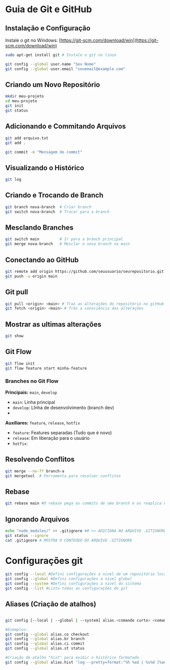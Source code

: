 # Guia de Git e GitHub

## Instalação e Configuração

Instale o git no Windows: [https://git-scm.com/download/win](https://git-scm.com/download/win) 

```sh
sudo apt-get install git # Instale o git no linux
```

```sh
git config --global user.name "Seu Nome"
git config --global user.email "seuemail@example.com"
```

## Criando um Novo Repositório
```sh
mkdir meu-projeto
cd meu-projeto
git init
git status
```

## Adicionando e Commitando Arquivos
```sh
git add arquivo.txt 
git add .

git commit -m "Mensagem do commit"
```

## Visualizando o Histórico
```sh
git log
```

## Criando e Trocando de Branch
```sh
git branch nova-branch  # Criar branch
git switch nova-branch  # Trocar para a branch
```

## Mesclando Branches
```sh
git switch main         # Ir para a branch principal
git merge nova-branch   # Mesclar a nova branch na main
```

## Conectando ao GitHub
```sh
git remote add origin https://github.com/seuusuario/seurepositorio.git
git push -u origin main
```

## Git pull
```sh
git pull <origin> <main> # Traz as alterações do repositório no gitHub
git fetch <origin> <main> # Trás a consciência das alterações
```

## Mostrar as ultimas alterações
```sh
git show
```

## Git Flow
```sh
git flow init
git flow feature start minha-feature
```

### Branches no Git Flow

**Principais:** `main`, `develop`
- `main`: Linha principal
- `develop`: LInha de desenvolvimento (branch dev)
- 
**Auxiliares:** `feature`, `release`, `hotfix`
- `feature`: Features separadas (Tudo que é novo)
- `release`: Em liberação para o usuário
- `hotfix`: 

## Resolvendo Conflitos
```sh
git merge --no-ff branch-a
git mergetool  # Ferramenta para resolver conflitos
```

## Rebase
```sh
git rebase main #O rebase pega os commits de uma branch e os reaplica em outra branch. Isso cria novos commits com novos hashes, mas com o mesmo conteúdo.
``` 

## Ignorando Arquivos
```sh
echo "node_modules/" >> .gitignore ## >> ADICIONA NO ARQUIVO .GITIGNORE > SOBRESCREVE O ARQUIVO
git status --ignore
cat .gitignore # MOSTRA O CONTEÚDO DO ARQUIVO .GITIGNORE
```

# Configurações git
```sh
git config --local #Defini configurações a nivel de um repositório local
git config --global #Defini configurações a nivel global
git config --system #Defini configurações a nivel do sistema
git config --list #Lista todas as configurações do git
```

## Aliases (Criação de atalhos)

```sh

git config [--local | --global | --system] alias.<comando curto> <comando longo

#Exemplos:
git config --global alias.co checkout
git config --global alias.br branch
git config --global alias.ci commit
git config --global alias.st status

#Criação de atalho "hist" para exibir o histórico formatado
git config --global alias.hist 'log --pretty=format:"%h %ad | %s%d [%an]" --graph --date=short' 

```


